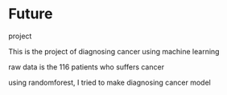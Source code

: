 # Future
project

This is the project of diagnosing cancer using machine learning

raw data is the 116 patients who suffers cancer

using randomforest, I tried to make diagnosing cancer model

